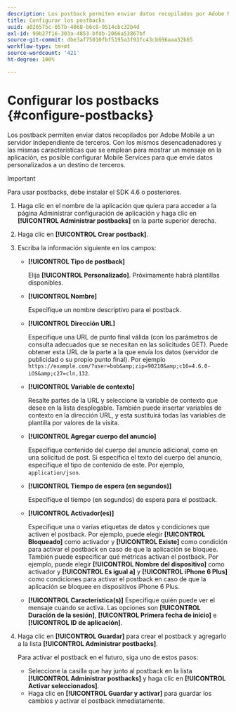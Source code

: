 ```yaml
---
description: Los postback permiten enviar datos recopilados por Adobe Mobile a un servidor independiente de terceros. Con los mismos desencadenadores y las mismas características que se emplean para mostrar un mensaje en la aplicación, es posible configurar Mobile Services para que envíe datos personalizados a un destino de terceros.
title: Configurar los postbacks
uuid: a026575c-057b-4868-b6c8-9514cbc32b4d
exl-id: 99b27f16-303a-4853-bfdb-2066a53867bf
source-git-commit: dbe3af75010fbf5195a3f93fc43cb696aaa32b65
workflow-type: tm+mt
source-wordcount: '421'
ht-degree: 100%

---
```


# Configurar los postbacks {#configure-postbacks}

Los postback permiten enviar datos recopilados por Adobe Mobile a un servidor independiente de terceros. Con los mismos desencadenadores y las mismas características que se emplean para mostrar un mensaje en la aplicación, es posible configurar Mobile Services para que envíe datos personalizados a un destino de terceros.

>[!IMPORTANT]
>
>Para usar postbacks, debe instalar el SDK 4.6 o posteriores.

1. Haga clic en el nombre de la aplicación que quiera para acceder a la página Administrar configuración de aplicación y haga clic en **[!UICONTROL Administrar postbacks]** en la parte superior derecha.
2. Haga clic en **[!UICONTROL Crear postback]**.
3. Escriba la información siguiente en los campos:

   * **[!UICONTROL Tipo de postback]**

      Elija **[!UICONTROL Personalizado]**. Próximamente habrá plantillas disponibles.

   * **[!UICONTROL Nombre]**

      Especifique un nombre descriptivo para el postback.

   * **[!UICONTROL Dirección URL]**

      Especifique una URL de punto final válida (con los parámetros de consulta adecuados que se necesitan en las solicitudes GET). Puede obtener esta URL de la parte a la que envía los datos (servidor de publicidad o su propio punto final). Por ejemplo `https://example.com/?user=bob&amp;zip=90210&amp;c16=4.6.0-iOS&amp;c27=cln,132`.

   * **[!UICONTROL Variable de contexto]**

      Resalte partes de la URL y seleccione la variable de contexto que desee en la lista desplegable. También puede insertar variables de contexto en la dirección URL, y esta sustituirá todas las variables de plantilla por valores de la visita.

   * **[!UICONTROL Agregar cuerpo del anuncio]**

      Especifique contenido del cuerpo del anuncio adicional, como en una solicitud de post. Si especifica el texto del cuerpo del anuncio, especifique el tipo de contenido de este. Por ejemplo, `application/json`.

   * **[!UICONTROL Tiempo de espera (en segundos)]**

      Especifique el tiempo (en segundos) de espera para el postback.

   * **[!UICONTROL Activador(es)]**

      Especifique una o varias etiquetas de datos y condiciones que activen el postback. Por ejemplo, puede elegir **[!UICONTROL Bloqueado]** como activador y **[!UICONTROL Existe]** como condición para activar el postback en caso de que la aplicación se bloquee. También puede especificar qué métricas activan el postback. Por ejemplo, puede elegir **[!UICONTROL Nombre del dispositivo]** como activador y **[!UICONTROL Es igual a]** y **[!UICONTROL iPhone 6 Plus]** como condiciones para activar el postback en caso de que la aplicación se bloquee en dispositivos iPhone 6 Plus.

   * **[!UICONTROL Característica(s)]**
   Especifique quién puede ver el mensaje cuando se activa. Las opciones son **[!UICONTROL Duración de la sesión]**, **[!UICONTROL Primera fecha de inicio]** e **[!UICONTROL ID de aplicación]**.

4. Haga clic en **[!UICONTROL Guardar]** para crear el postback y agregarlo a la lista **[!UICONTROL Administrar postbacks]**.

   Para activar el postback en el futuro, siga uno de estos pasos:

   * Seleccione la casilla que hay junto al postback en la lista **[!UICONTROL Administrar postbacks]** y haga clic en **[!UICONTROL Activar seleccionados]**.
   * Haga clic en **[!UICONTROL Guardar y activar]** para guardar los cambios y activar el postback inmediatamente.

